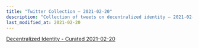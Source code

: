```yaml
---
title: "Twitter Collection – 2021-02-20"
description: "Collection of tweets on decentralized identity – 2021-02-20"
last_modified_at: 2021-02-20
---
```



<a class="twitter-timeline" href="https://twitter.com/DecentralizeID/timelines/1363194232861786123">Decentralized Identity - Curated 2021-02-20</a> <script async src="https://platform.twitter.com/widgets.js" charset="utf-8"></script>